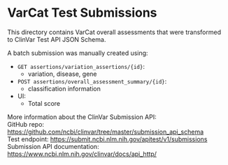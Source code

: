 # VarCat Test Submissions

This directory contains VarCat overall assessments that were transformed to ClinVar Test API JSON Schema.

A batch submission was manually created using:

* `GET assertions/variation_assertions/{id}`:
  * variation, disease, gene
* `POST assertions/overall_assessment_summary/{id}`:
  * classification information
* UI:
  * Total score

More information about the ClinVar Submission API:\
GitHub repo: <https://github.com/ncbi/clinvar/tree/master/submission_api_schema>\
Test endpoint: <https://submit.ncbi.nlm.nih.gov/apitest/v1/submissions>\
Submission API documentation: <https://www.ncbi.nlm.nih.gov/clinvar/docs/api_http/>
